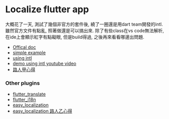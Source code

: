 # Localize flutter app

大概花了一天, 測試了幾個非官方的套件後, 繞了一圈還是用dart team開發的intl. 雖然官方文件有點亂, 照著做還是可以搞出來.
除了有些class在vs code無法解析, 在ide上會顯示紅字有點礙眼, 但是build得過, 之後再來看看哪邊出問題.

- [Offical doc](https://flutter.dev/docs/development/accessibility-and-localization/internationalization)
- [simple example](https://github.com/flutter/website/tree/main/examples/internationalization)
- [using intl](https://github.com/dart-lang/intl)
- [demo using intl youtube video](https://www.youtube.com/watch?v=Zw4KoorVxgg)
- [路人甲心得](https://www.ernestchiang.com/zh/posts/2020/2020-04-30-flutter-localization/)

### Other plugins
- [flutter_translate](https://pub.dev/packages/flutter_translate)
- [flutter_i18n](https://pub.dev/packages/flutter_i18n)
- [easy_localization](https://pub.dev/packages/easy_localization)
- [easy_localization 路人乙心得](https://www.gushiciku.cn/pl/pq7J/zh-tw)
